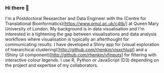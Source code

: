 ### Hi there 👋

I'm a Postdoctoral Researcher and Data Engineer with the (Centre for Translational Bioinformatics)[https://www.qmul.ac.uk/c4tb/] at Queen Mary University of London. My background is in data visualisation and I'm interested in a tightening the gap between visualisations and data analysis workflows where visualisation is typically an afterthought for communicating results. I have developed a Shiny app for (visual exploration of hierarchical clustering)[http://github.com/rhenkin/visxchlust] and a (Shiny UI component)[http://github.com/rhenkin/vfinputs] for filtering with interactive colour legends. I use R, Python or JavaScript (D3) depending on the project and expertise of my collaborators.

<!--
**rhenkin/rhenkin** is a ✨ _special_ ✨ repository because its `README.md` (this file) appears on your GitHub profile.

Here are some ideas to get you started:

- 🔭 I’m currently working on ...
- 🌱 I’m currently learning ...
- 👯 I’m looking to collaborate on ...
- 🤔 I’m looking for help with ...
- 💬 Ask me about ...
- 📫 How to reach me: ...
- 😄 Pronouns: ...
- ⚡ Fun fact: ...
--> 
